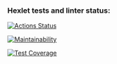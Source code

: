 ### Hexlet tests and linter status:
[![Actions Status](https://github.com/IliaisaChamp/frontend-project-lvl3/workflows/hexlet-check/badge.svg)](https://github.com/IliaisaChamp/frontend-project-lvl3/actions)  

[![Maintainability](https://api.codeclimate.com/v1/badges/6be4827608475acde049/maintainability)](https://codeclimate.com/github/IliaisaChamp/frontend-project-lvl3/maintainability)  

[![Test Coverage](https://api.codeclimate.com/v1/badges/6be4827608475acde049/test_coverage)](https://codeclimate.com/github/IliaisaChamp/frontend-project-lvl3/test_coverage)  
